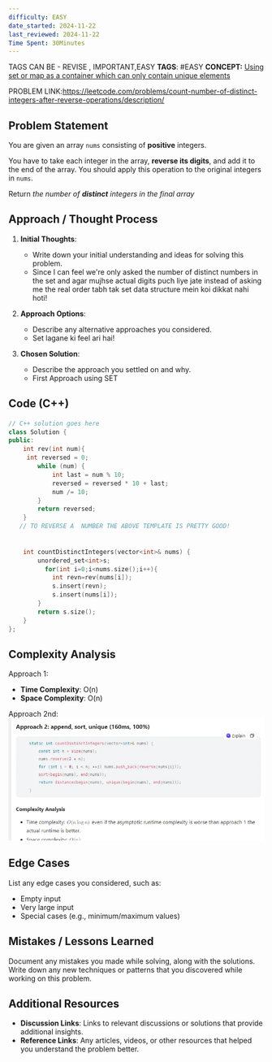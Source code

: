 ```yaml
---
difficulty: EASY
date_started: 2024-11-22
last_reviewed: 2024-11-22
Time Spent: 30Minutes
---
```

TAGS CAN BE - REVISE , IMPORTANT,EASY
**TAGS**: #EASY 
**CONCEPT:** [Using set or map as a container which can only contain unique elements](../CONCEPTS/Using%20set%20or%20map%20as%20a%20container%20which%20can%20only%20contain%20unique%20elements.md)

PROBLEM LINK:https://leetcode.com/problems/count-number-of-distinct-integers-after-reverse-operations/description/
## Problem Statement

You are given an array `nums` consisting of **positive** integers.

You have to take each integer in the array, **reverse its digits**, and add it to the end of the array. You should apply this operation to the original integers in `nums`.

Return _the number of **distinct** integers in the final array_


## Approach / Thought Process
1. **Initial Thoughts**: 
   - Write down your initial understanding and ideas for solving this problem.
   - Since I can feel we're only asked the number of distinct numbers in the set and agar mujhse actual digits puch liye jate instead of asking me the real order tabh tak set data structure mein koi dikkat nahi hoti! 

2. **Approach Options**:
   - Describe any alternative approaches you considered.
   - Set lagane ki feel ari hai!

3. **Chosen Solution**:
   - Describe the approach you settled on and why.
   - First Approach using SET

## Code (C++)
```cpp
// C++ solution goes here
class Solution {
public:
    int rev(int num){
     int reversed = 0;
        while (num) {
            int last = num % 10;
            reversed = reversed * 10 + last;
            num /= 10;
        }
        return reversed;
    }
   // TO REVERSE A  NUMBER THE ABOVE TEMPLATE IS PRETTY GOOD!
    
    
    int countDistinctIntegers(vector<int>& nums) {
        unordered_set<int>s;
          for(int i=0;i<nums.size();i++){
            int revn=rev(nums[i]);
            s.insert(revn);
            s.insert(nums[i]);
        }
        return s.size();
    }
};
```

## Complexity Analysis
Approach 1:
- **Time Complexity**: O(n)
- **Space Complexity**: O(n)


Approach 2nd:
![Count Number of Distinct Integers After Reverse Operations(Done)-20241122082723092.webp](../../../../../Images/Count%20Number%20of%20Distinct%20Integers%20After%20Reverse%20Operations(Done)-20241122082723092.webp)
## Edge Cases
List any edge cases you considered, such as:
- Empty input
- Very large input
- Special cases (e.g., minimum/maximum values)

## Mistakes / Lessons Learned
Document any mistakes you made while solving, along with the solutions.
Write down any new techniques or patterns that you discovered while working on this problem.

## Additional Resources
- **Discussion Links**: Links to relevant discussions or solutions that provide additional insights.
- **Reference Links**: Any articles, videos, or other resources that helped you understand the problem better.